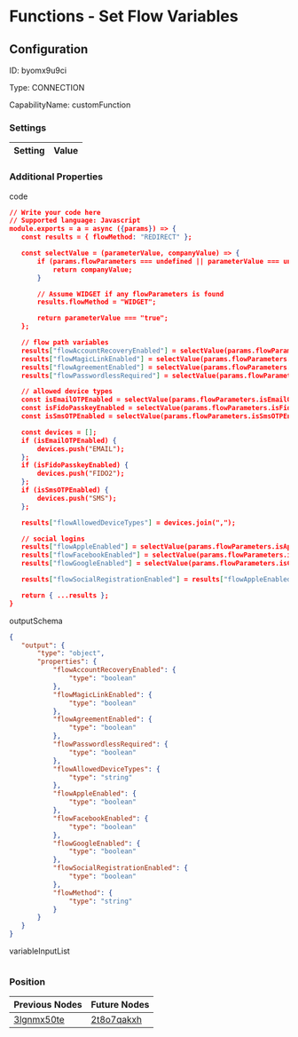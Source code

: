 # Functions - Set Flow Variables
## Configuration
ID:  byomx9u9ci

Type: CONNECTION 

CapabilityName: customFunction

### Settings
| Setting | Value  |
| :------------------------ | ---------------------------------------- |
 




### Additional Properties
code
 ```json 
// Write your code here
// Supported language: Javascript 
module.exports = a = async ({params}) => {
	const results = { flowMethod: "REDIRECT" };

	const selectValue = (parameterValue, companyValue) => {
		if (params.flowParameters === undefined || parameterValue === undefined) {
			return companyValue;
		}

		// Assume WIDGET if any flowParameters is found
		results.flowMethod = "WIDGET";

		return parameterValue === "true";
	};

	// flow path variables
	results["flowAccountRecoveryEnabled"] = selectValue(params.flowParameters.isAccountRecoveryEnabled, params.ciam_accountRecoveryEnabled);
	results["flowMagicLinkEnabled"] = selectValue(params.flowParameters.isEmailMagicLinkEnabled, params.ciam_magicLinkEnabled);
	results["flowAgreementEnabled"] = selectValue(params.flowParameters.isTermsOfServiceEnabled, params.ciam_agreementEnabled);
	results["flowPasswordlessRequired"] = selectValue(params.flowParameters.isPasswordlessRequired, params.ciam_passwordlessRequired);

	// allowed device types
	const isEmailOTPEnabled = selectValue(params.flowParameters.isEmailOTPEnabled, params.ciam_emailOtpEnabled);
	const isFidoPasskeyEnabled = selectValue(params.flowParameters.isFidoPasskeyEnabled, params.ciam_fidoPasskeyEnabled);
	const isSmsOTPEnabled = selectValue(params.flowParameters.isSmsOTPEnabled, params.ciam_smsOtpEnabled);	

	const devices = [];
	if (isEmailOTPEnabled) {
		devices.push("EMAIL");
	};
	if (isFidoPasskeyEnabled) {
		devices.push("FIDO2");
	};
	if (isSmsOTPEnabled) {
		devices.push("SMS");
	};

	results["flowAllowedDeviceTypes"] = devices.join(",");

	// social logins
	results["flowAppleEnabled"] = selectValue(params.flowParameters.isAppleEnabled, params.ciam_appleEnabled);
	results["flowFacebookEnabled"] = selectValue(params.flowParameters.isFacebookEnabled, params.ciam_facebookEnabled);
	results["flowGoogleEnabled"] = selectValue(params.flowParameters.isGoogleEnabled, params.ciam_googleEnabled);

	results["flowSocialRegistrationEnabled"] = results["flowAppleEnabled"] || results["flowFacebookEnabled"] || results["flowGoogleEnabled"];

	return { ...results };
}
```


outputSchema
 ```json 
{
	"output": {
		"type": "object",
		"properties": {
			"flowAccountRecoveryEnabled": {
				"type": "boolean"
			},
			"flowMagicLinkEnabled": {
				"type": "boolean"
			},
			"flowAgreementEnabled": {
				"type": "boolean"
			},
			"flowPasswordlessRequired": {
				"type": "boolean"
			},
			"flowAllowedDeviceTypes": {
				"type": "string"
			},
			"flowAppleEnabled": {
				"type": "boolean"
			},
			"flowFacebookEnabled": {
				"type": "boolean"
			},
			"flowGoogleEnabled": {
				"type": "boolean"
			},
			"flowSocialRegistrationEnabled": {
				"type": "boolean"
			},
			"flowMethod": {
				"type": "string"
			}
		}
	}
}
```


variableInputList
 ```json 

```




### Position
| Previous Nodes | Future Nodes |
| :------------- | ------------ |
| [3lgnmx50te](./3lgnmx50te.md) | [2t8o7qakxh](./2t8o7qakxh.md) |